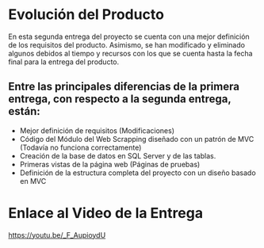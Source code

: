# Evolución del Producto

En esta segunda entrega del proyecto se cuenta con una mejor definición de los requisitos del producto. Asimismo, se han modificado y eliminado algunos debidos al tiempo y recursos con los que se cuenta hasta la fecha final para la entrega del producto.

## Entre las principales diferencias de la primera entrega, con respecto a la segunda entrega, están:
* Mejor definición de requisitos (Modificaciones)
* Código del Módulo del Web Scrapping diseñado con un patrón de MVC (Todavía no funciona correctamente)
* Creación de la base de datos en SQL Server y de las tablas.
* Primeras vistas de la página web (Páginas de pruebas)
* Definición de la estructura completa del proyecto con un diseño basado en MVC

# Enlace al Video de la Entrega
https://youtu.be/_F_AupioydU

